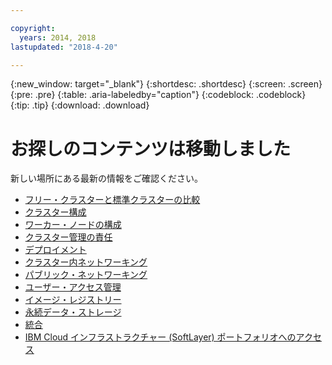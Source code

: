 ```yaml
---

copyright:
  years: 2014, 2018
lastupdated: "2018-4-20"

---
```


{:new_window: target="_blank"}
{:shortdesc: .shortdesc}
{:screen: .screen}
{:pre: .pre}
{:table: .aria-labeledby="caption"}
{:codeblock: .codeblock}
{:tip: .tip}
{:download: .download}

# お探しのコンテンツは移動しました

新しい場所にある最新の情報をご確認ください。
 - [フリー・クラスターと標準クラスターの比較](cs_why.html#cluster_types)
 - [クラスター構成](cs_clusters.html#planning_clusters)
 - [ワーカー・ノードの構成](cs_clusters.html#planning_worker_nodes)
 - [クラスター管理の責任](cs_responsibilities.html)
 - [デプロイメント](cs_app.html#highly_available_apps)
 - [クラスター内ネットワーキング](cs_secure.html#in_cluster_network)
 - [パブリック・ネットワーキング](cs_network_planning.html#planning)
 - [ユーザー・アクセス管理](cs_users.html#users)
 - [イメージ・レジストリー](cs_images.html#planning)
 - [永続データ・ストレージ](cs_storage.html#planning)
 - [統合](cs_integrations.html#integrations)
 - [IBM Cloud インフラストラクチャー (SoftLayer) ポートフォリオへのアクセス](cs_infrastructure.html#unify_accounts)

